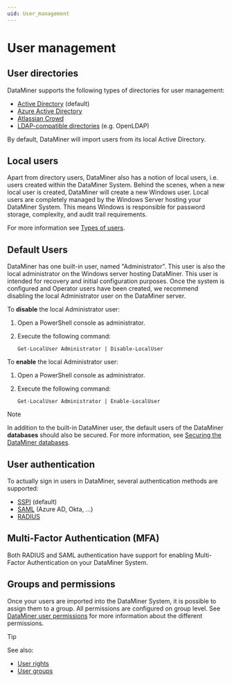 ```yaml
---
uid: User_management
---
```


# User management

## User directories

DataMiner supports the following types of directories for user management:

- [Active Directory](xref:Adding_a_user#to-add-an-existing-domain-user) (default)
- [Azure Active Directory](xref:Setting_up_Azure_Active_Directory_Domain_Services)
- [Atlassian Crowd](xref:Configuring_Atlassian_Crowd_settings)
- [LDAP-compatible directories](xref:Configuring_LDAP_settings) (e.g. OpenLDAP)

By default, DataMiner will import users from its local Active Directory.

## Local users

Apart from directory users, DataMiner also has a notion of local users, i.e. users created within the DataMiner System. Behind the scenes, when a new local user is created, DataMiner will create a new Windows user. Local users are completely managed by the Windows Server hosting your DataMiner System. This means Windows is responsible for password storage, complexity, and audit trail requirements.

For more information see [Types of users](xref:Types_of_users).

## Default Users

DataMiner has one built-in user, named "Administrator". This user is also the local administrator on the Windows server hosting DataMiner. This user is intended for recovery and initial configuration purposes. Once the system is configured and Operator users have been created, we recommend disabling the local Administrator user on the DataMiner server.

To **disable** the local Administrator user:

1. Open a PowerShell console as administrator.

1. Execute the following command:

   `Get-LocalUser Administrator | Disable-LocalUser`

To **enable** the local Administrator user:

1. Open a PowerShell console as administrator.

1. Execute the following command:

   `Get-LocalUser Administrator | Enable-LocalUser`

> [!NOTE]
> In addition to the built-in DataMiner user, the default users of the DataMiner **databases** should also be secured. For more information, see [Securing the DataMiner databases](xref:Database_security).

## User authentication

To actually sign in users in DataMiner, several authentication methods are supported:

- [SSPI](https://docs.microsoft.com/en-us/previous-versions/windows/it-pro/windows-server-2008-r2-and-2008/dn169026(v=ws.10)) (default)
- [SAML](xref:Configuring_external_authentication_via_an_identity_provider_using_SAML) (Azure AD, Okta, ...)
- [RADIUS](xref:Configuring_RADIUS_settings)

## Multi-Factor Authentication (MFA)

Both RADIUS and SAML authentication have support for enabling Multi-Factor Authentication on your DataMiner System.

## Groups and permissions

Once your users are imported into the DataMiner System, it is possible to assign them to a group. All permissions are configured on group level. See [DataMiner user permissions](xref:DataMiner_user_permissions) for more information about the different permissions.

> [!TIP]
> See also:
> - [User rights](xref:User_rights)
> - [User groups](xref:User_groups)
